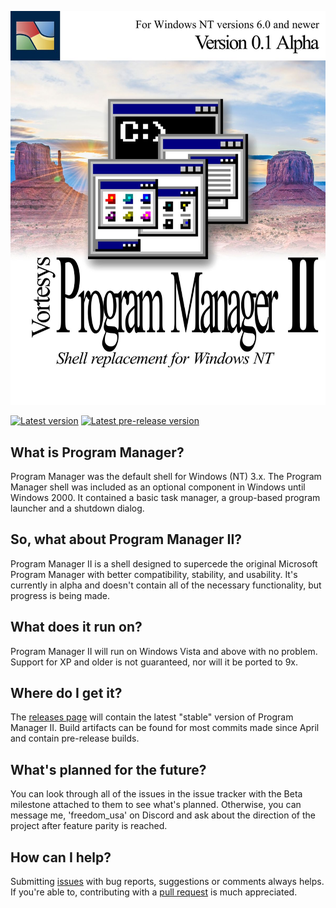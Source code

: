 ![Program Manager II by Vortesys](/misc/progman.jpg)

[![Latest version](https://img.shields.io/github/v/release/Vortesys/Program-Manager-II?label=latest%20version&sort=semver&style=plastic)](https://github.com/Vortesys/Program-Manager-II/releases) [![Latest pre-release version](https://img.shields.io/github/v/release/Vortesys/Program-Manager-II?label=latest%20pre-release%20version&sort=semver&style=plastic&include_prereleases)](https://github.com/Vortesys/Program-Manager-II/releases)

## What is Program Manager?
Program Manager was the default shell for Windows (NT) 3.x. The Program Manager shell was included as an optional component in Windows until Windows 2000. It contained a basic task manager, a group-based program launcher and a shutdown dialog.

## So, what about Program Manager II?
Program Manager II is a shell designed to supercede the original Microsoft Program Manager with better compatibility, stability, and usability. It's currently in alpha and doesn't contain all of the necessary functionality, but progress is being made.

## What does it run on?
Program Manager II will run on Windows Vista and above with no problem. Support for XP and older is not guaranteed, nor will it be ported to 9x.

## Where do I get it?
The [releases page](https://github.com/Vortesys/Program-Manager-II/releases) will contain the latest "stable" version of Program Manager II. Build artifacts can be found for most commits made since April and contain pre-release builds.

## What's planned for the future?
You can look through all of the issues in the issue tracker with the Beta milestone attached to them to see what's planned. Otherwise, you can message me, 'freedom_usa' on Discord and ask about the direction of the project after feature parity is reached.

## How can I help?
Submitting [issues](https://github.com/Vortesys/Program-Manager-II/issues) with bug reports, suggestions or comments always helps. If you're able to, contributing with a [pull request](https://github.com/Vortesys/Program-Manager-II/pulls) is much appreciated.

